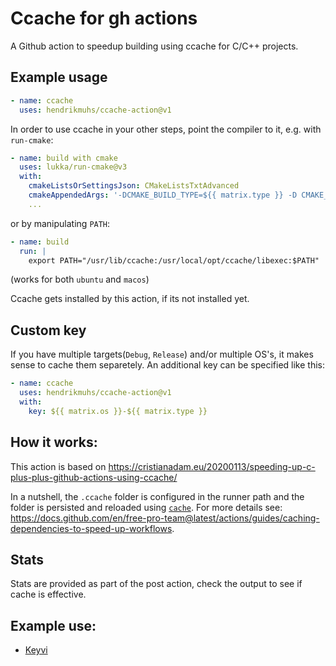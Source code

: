 # Ccache for gh actions

A Github action to speedup building using ccache for C/C++ projects.

## Example usage

```yaml
- name: ccache
  uses: hendrikmuhs/ccache-action@v1
```

In order to use ccache in your other steps, point the compiler to it, e.g. with `run-cmake`:

```yaml
- name: build with cmake
  uses: lukka/run-cmake@v3
  with:
    cmakeListsOrSettingsJson: CMakeListsTxtAdvanced
    cmakeAppendedArgs: '-DCMAKE_BUILD_TYPE=${{ matrix.type }} -D CMAKE_C_COMPILER_LAUNCHER=ccache -D CMAKE_CXX_COMPILER_LAUNCHER=ccache'
    ...
```

or by manipulating `PATH`:

```yaml
- name: build
  run: |
    export PATH="/usr/lib/ccache:/usr/local/opt/ccache/libexec:$PATH"
```

(works for both `ubuntu` and `macos`)

Ccache gets installed by this action, if its not installed yet.

## Custom key

If you have multiple targets(`Debug`, `Release`) and/or multiple OS's, it makes sense to cache them
separetely. An additional key can be specified like this:

```yaml
- name: ccache
  uses: hendrikmuhs/ccache-action@v1
  with:
    key: ${{ matrix.os }}-${{ matrix.type }}
```

## How it works:

This action is based on https://cristianadam.eu/20200113/speeding-up-c-plus-plus-github-actions-using-ccache/

In a nutshell, the `.ccache` folder is configured in the runner path and the folder is persisted and reloaded using [`cache`](https://github.com/actions/toolkit/tree/main/packages/cache).
For more details see: https://docs.github.com/en/free-pro-team@latest/actions/guides/caching-dependencies-to-speed-up-workflows.

## Stats

Stats are provided as part of the post action, check the output to see if cache is effective.

## Example use:

 - [Keyvi](https://github.com/KeyviDev/keyvi/blob/master/.github/workflows/keyvi.yml)
